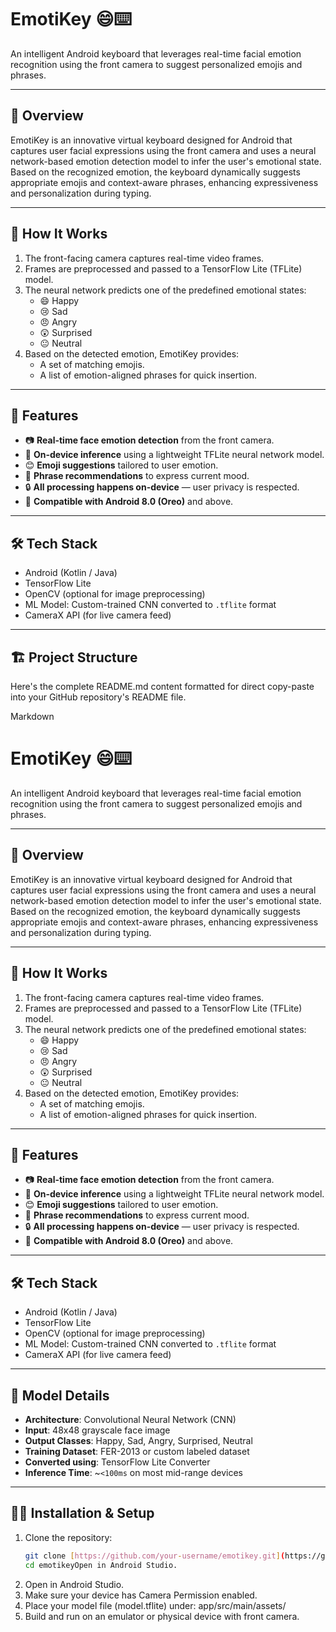 # EmotiKey 😄⌨️  
An intelligent Android keyboard that leverages real-time facial emotion recognition using the front camera to suggest personalized emojis and phrases.

---

## 🚀 Overview
EmotiKey is an innovative virtual keyboard designed for Android that captures user facial expressions using the front camera and uses a neural network-based emotion detection model to infer the user's emotional state. Based on the recognized emotion, the keyboard dynamically suggests appropriate emojis and context-aware phrases, enhancing expressiveness and personalization during typing.

---

## 🧠 How It Works
1. The front-facing camera captures real-time video frames.
2. Frames are preprocessed and passed to a TensorFlow Lite (TFLite) model.
3. The neural network predicts one of the predefined emotional states:
   - 😄 Happy
   - 😢 Sad
   - 😠 Angry
   - 😲 Surprised
   - 😐 Neutral  
4. Based on the detected emotion, EmotiKey provides:
   - A set of matching emojis.
   - A list of emotion-aligned phrases for quick insertion.

---

## 📱 Features
- 📷 **Real-time face emotion detection** from the front camera.
- 🤖 **On-device inference** using a lightweight TFLite neural network model.
- 😊 **Emoji suggestions** tailored to user emotion.
- 💬 **Phrase recommendations** to express current mood.
- 🔒 **All processing happens on-device** — user privacy is respected.
- 🧩 **Compatible with Android 8.0 (Oreo)** and above.

---

## 🛠️ Tech Stack
- Android (Kotlin / Java)
- TensorFlow Lite
- OpenCV (optional for image preprocessing)
- ML Model: Custom-trained CNN converted to `.tflite` format
- CameraX API (for live camera feed)

---

## 🏗️ Project Structure
Here's the complete README.md content formatted for direct copy-paste into your GitHub repository's README file.

Markdown

# EmotiKey 😄⌨️  
An intelligent Android keyboard that leverages real-time facial emotion recognition using the front camera to suggest personalized emojis and phrases.

---

## 🚀 Overview
EmotiKey is an innovative virtual keyboard designed for Android that captures user facial expressions using the front camera and uses a neural network-based emotion detection model to infer the user's emotional state. Based on the recognized emotion, the keyboard dynamically suggests appropriate emojis and context-aware phrases, enhancing expressiveness and personalization during typing.

---

## 🧠 How It Works
1. The front-facing camera captures real-time video frames.
2. Frames are preprocessed and passed to a TensorFlow Lite (TFLite) model.
3. The neural network predicts one of the predefined emotional states:
   - 😄 Happy
   - 😢 Sad
   - 😠 Angry
   - 😲 Surprised
   - 😐 Neutral  
4. Based on the detected emotion, EmotiKey provides:
   - A set of matching emojis.
   - A list of emotion-aligned phrases for quick insertion.

---

## 📱 Features
- 📷 **Real-time face emotion detection** from the front camera.
- 🤖 **On-device inference** using a lightweight TFLite neural network model.
- 😊 **Emoji suggestions** tailored to user emotion.
- 💬 **Phrase recommendations** to express current mood.
- 🔒 **All processing happens on-device** — user privacy is respected.
- 🧩 **Compatible with Android 8.0 (Oreo)** and above.

---

## 🛠️ Tech Stack
- Android (Kotlin / Java)
- TensorFlow Lite
- OpenCV (optional for image preprocessing)
- ML Model: Custom-trained CNN converted to `.tflite` format
- CameraX API (for live camera feed)


---

## 🧪 Model Details
- **Architecture**: Convolutional Neural Network (CNN)
- **Input**: 48x48 grayscale face image
- **Output Classes**: Happy, Sad, Angry, Surprised, Neutral
- **Training Dataset**: FER-2013 or custom labeled dataset
- **Converted using**: TensorFlow Lite Converter
- **Inference Time**: ~`<100ms` on most mid-range devices

---

## 🧑‍💻 Installation & Setup
1. Clone the repository:
   ```bash
   git clone [https://github.com/your-username/emotikey.git](https://github.com/your-username/emotikey.git)
   cd emotikeyOpen in Android Studio.
2. Open in Android Studio.
3. Make sure your device has Camera Permission enabled.
4. Place your model file (model.tflite) under:
app/src/main/assets/
5. Build and run on an emulator or physical device with front camera.
